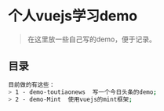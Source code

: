 # 个人vuejs学习demo

> 在这里放一些自己写的demo，便于记录。

## 目录
``` bash
目前做的有这些：
> 1 - demo-toutiaonews  写一个今日头条的demo;
> 2 - demo-Mint  使用vuejs的mint框架;

```
